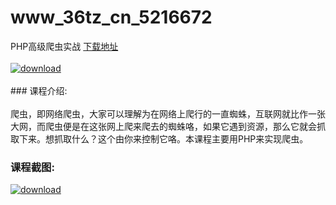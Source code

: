 # www_36tz_cn_5216672
PHP高级爬虫实战
[下载地址](http://www.36tz.cn/article/5216672 "下载地址")
<br/></br>[![download](http://36tz.cn/muke_img/2020_12_2-3.png "下载地址")](http://www.36tz.cn/article/5216672 "下载地址")
<br/></br>### 课程介绍:<br/></br>爬虫，即网络爬虫，大家可以理解为在网络上爬行的一直蜘蛛，互联网就比作一张大网，而爬虫便是在这张网上爬来爬去的蜘蛛咯，如果它遇到资源，那么它就会抓取下来。想抓取什么？这个由你来控制它咯。本课程主要用PHP来实现爬虫。

### 课程截图:
[![download](http://36tz.cn/muke_img/2020_12_1-3.png "下载地址")](http://www.36tz.cn/article/5216672 "下载地址")
